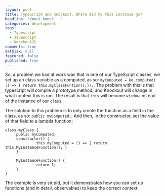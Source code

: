 ```yaml
---
layout: post
title: TypeScript and Knockout. Where did my this instance go?
headline: "Knock knock..."
categories: development
tags: 
  - Typescript
  - Javascript
  - KnockoutJS
comments: true
mathjax: null
featured: false
published: true
---
```

So, a problem we had at work was that in one of our TypeScript classes, we set up an class variable as a computed, as so: `myComputed = ko.computed( () => { return this.myClassFuntion();});`. The problem with this is that typescript will compile a prototype method, and Knockout will change in what context this is run. The result is that `this` will become `window` instead of the instance of our `class`.

The solution to this problem is to only create the function as a field in the class, as so: `public myComputed;`. And then, in the constructor, set the value of that field to a lambda function:

    class myClass {
         public myComputed;
         constructor() {
                  this.myComputed = () => { return this.MyInstanceFunction(); } 
         }
         
         MyInstanceFunction() {
                  return 1;         
         }
    }
The example is very stupid, but it demonstrates how you can set up functions (and in detail, observables) to keep the correct context.